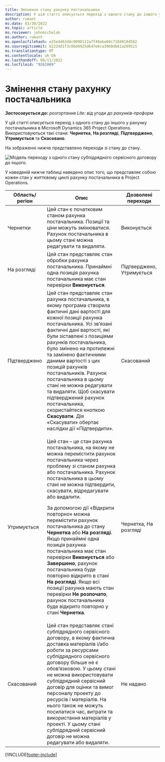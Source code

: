 ```yaml
---
title: Змінення стану рахунку постачальника
description: У цій статті описується перехід з одного стану до іншого у рахунку постачальника в Microsoft Dynamics 365 Project Operations.
author: rumant
ms.date: 03/30/2022
ms.topic: article
ms.reviewer: johnmichalak
ms.author: rumant
ms.openlocfilehash: e25e4d63d4c9098112a7f40abe60c7184018d582
ms.sourcegitcommit: b2224d1f3c0bd4925d647e6ca3960db81a209521
ms.translationtype: MT
ms.contentlocale: uk-UA
ms.lasthandoff: 08/11/2022
ms.locfileid: "9261069"
---
```

# <a name="state-transitions-on-a-vendor-invoice"></a>Змінення стану рахунку постачальника

_**Застосовується до:** розгортання Lite: від угоди до рахунків-проформ_

У цій статті описується перехід з одного стану до іншого у рахунку постачальника в Microsoft Dynamics 365 Project Operations. Використовуються такі стани: **Чернетка**, **На розгляді**, **Підтверджено**, **Утримується** та **Скасовано**.

На зображенні нижче представлено переходи зі стану до стану.

![Модель переходу з одного стану субпідрядного сервісного договору до іншого.](../media/VI_State_Model.jpg)

У наведеній нижче таблиці наведено опис того, що представляє собою кожен стан у життєвому циклі рахунку постачальника в Project Operations.

| Область/регіон | Опис | Дозволені переходи |
| --- | --- | --- |
| Чернетки | Цей стан є початковим станом рахунка постачальника. Позиції та ціни можуть змінюватися. Рахунок постачальника в цьому стані можна редагувати та видаляти. | Виконується |
| На розгляді | Цей стан представляє стан обробки рахунка постачальника. Принаймні одна позиція рахунка постачальника має стан перевірки **Виконується**. | Підтверджено, Утримується |
| Підтверджено | Цей стан представляє стан рахунка постачальника, в якому програма створила фактичні дані вартості для кожної позиції рахунка постачальника. Усі зв’язані фактичні дані вартості, які були зіставлені з позиціями рахунків постачальника, було змінено на протилежні та замінено фактичними даними вартості з цих позицій рахунків постачальників. Рахунок постачальника в цьому стані не можна редагувати та видаляти. Щоб скасувати підтверджений рахунок постачальника, скористайтеся кнопкою **Скасувати**. Дія «Скасувати» обертає наслідки дії «Підтвердити». | Скасований |
| Утримується | <p>Цей стан – це стан рахунка постачальника, на якому не можна перемістити рахунок постачальника через проблему зі станом рахунка або постачальника. Рахунок постачальника в цьому стані не можна підтвердити, скасувати, відредагувати або видалити.</p><p>За допомогою дії «Відкрити повторно» можна перемістити рахунок постачальника до стану **Чернетка** або **На розгляді**. Якщо принаймні одна позиція рахунка постачальника має стан перевірки **Виконується** або **Завершено**, рахунок постачальника буде повторно відкрито в стані **На розгляді**. Якщо всі позиції рахунка мають стан перевірки **Не розпочато**, рахунок постачальника буде відкрито повторно у стані **Чернетка**.</p> | Чернетка, На розгляді |
| Скасований | Цей стан представляє стані субпідрядного сервісного договору, в якому фактична доставка матеріалів і/або роботи за ресурсами субпідрядного сервісного договору більше не є обов’язковою. У цьому стані не можна використовувати субпідрядний сервісний договір для оцінки та вимог персоналу проекту до ресурсів і матеріалів. На нього також не можуть посилатися час, витрати та використання матеріалів у проекті. У цьому стані субпідрядний сервісний договір не можна редагувати або видаляти. | Не надано |

[!INCLUDE[footer-include](../../includes/footer-banner.md)]

